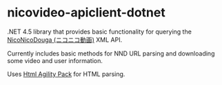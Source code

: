 nicovideo-apiclient-dotnet
==========================

.NET 4.5 library that provides basic functionality for querying the [NicoNicoDouga (ニコニコ動画)](http://nicovideo.jp/) XML API.

Currently includes basic methods for NND URL parsing and downloading some video and user information.

Uses [Html Agility Pack](http://htmlagilitypack.codeplex.com/) for HTML parsing.
